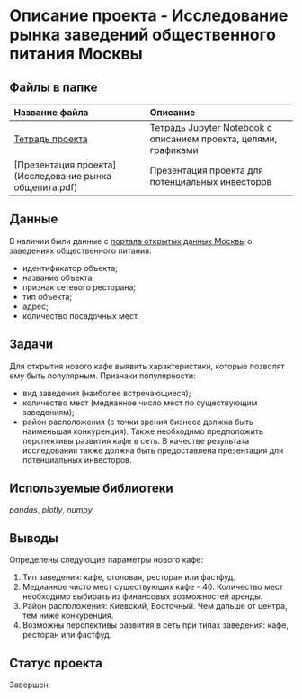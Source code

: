 # Описание проекта - Исследование рынка заведений общественного питания Москвы

## Файлы в папке
| Название файла | Описание | 
| :---------------------- | :---------------------- |
| [Тетрадь проекта](catering_popularity.ipynb) | Тетрадь Jupyter Notebook с описанием проекта, целями, графиками |
| [Презентация проекта](Исследование рынка общепита.pdf) | Презентация проекта для потенциальных инвесторов |

## Данные

В наличии были данные с [портала открытых данных Москвы](https://data.mos.ru/opendata) о заведениях общественного питания:
- идентификатор объекта;
- название объекта;
- признак сетевого ресторана;
- тип объекта;
- адрес;
- количество посадочных мест.

## Задачи

Для открытия нового кафе выявить характеристики, которые позволят ему быть популярным. Признаки популярности:
- вид заведения (наиболее встречающиеся);
- количество мест (медианное число мест по существующим заведениям);
- район расположения (с точки зрения бизнеса должна быть наименьшая конкуренция).
Также необходимо предположить перспективы развития кафе в сеть.
В качестве результата исследования также должна быть предоставлена презентация для потенциальных инвесторов.

## Используемые библиотеки
*pandas*, *plotly*, *numpy*

## Выводы
Определены следующие параметры нового кафе:
1. Тип заведения: кафе, столовая, ресторан или фастфуд.
2. Медианное чисто мест существующих кафе - 40. Количество мест необходимо выбирать из финансовых возможностей аренды.
3. Район расположения: Киевский, Восточный. Чем дальше от центра, тем ниже конкуренция.
4. Возможны перспективы развития в сеть при типах заведения: кафе, ресторан или фастфуд.

## Статус проекта
Завершен.